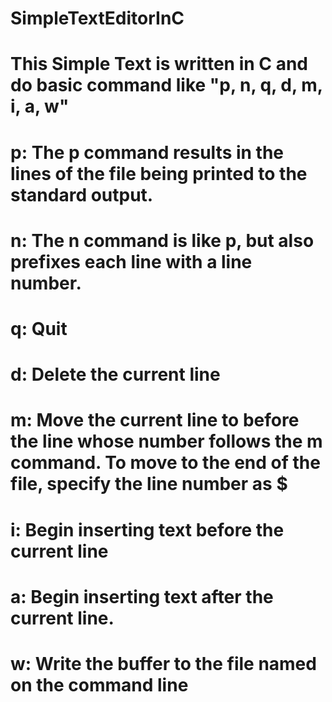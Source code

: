 # SimpleTextEditorInC
# This Simple Text is written in C and do basic command like "p, n, q, d, m, i, a, w"
# p: The p command results in the lines of the file being printed to the standard output.
# n: The n command is like p, but also prefixes each line with a line number.
# q: Quit
# d: Delete the current line
# m: Move the current line to before the line whose number follows the m command. To move to the end of the file, specify the line number as $
# i: Begin inserting text before the current line
# a: Begin inserting text after the current line.
# w: Write the buffer to the file named on the command line
